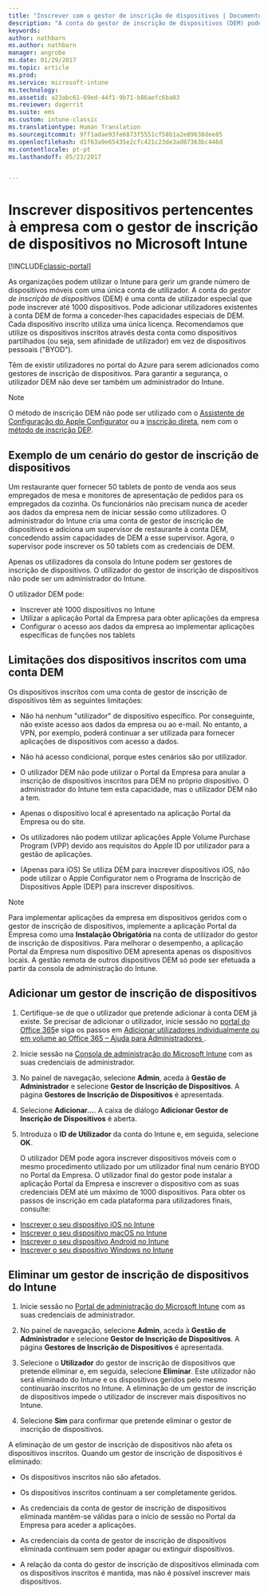 ```yaml
---
title: "Inscrever com o gestor de inscrição de dispositivos | Documentos da Microsoft"
description: "A conta do gestor de inscrição de dispositivos (DEM) pode gerir um grande número de dispositivos móveis pertencentes à empresa partilhados com uma única conta de utilizador."
keywords: 
author: nathbarn
ms.author: nathbarn
manager: angrobe
ms.date: 01/29/2017
ms.topic: article
ms.prod: 
ms.service: microsoft-intune
ms.technology: 
ms.assetid: a23abc61-69ed-44f1-9b71-b86aefc6ba03
ms.reviewer: dagerrit
ms.suite: ems
ms.custom: intune-classic
ms.translationtype: Human Translation
ms.sourcegitcommit: 9ff1adae93fe6873f5551cf58b1a2e89638dee85
ms.openlocfilehash: d1f63a9e65435e2cfc421c23de3ad87363bc446d
ms.contentlocale: pt-pt
ms.lasthandoff: 05/23/2017


---
```



# <a name="enroll-corporate-owned-devices-with-the-device-enrollment-manager-in-microsoft-intune"></a>Inscrever dispositivos pertencentes à empresa com o gestor de inscrição de dispositivos no Microsoft Intune

[!INCLUDE[classic-portal](../includes/classic-portal.md)]

As organizações podem utilizar o Intune para gerir um grande número de dispositivos móveis com uma única conta de utilizador. A conta do *gestor de inscrição de dispositivos* (DEM) é uma conta de utilizador especial que pode inscrever até 1000 dispositivos. Pode adicionar utilizadores existentes à conta DEM de forma a conceder-lhes capacidades especiais de DEM. Cada dispositivo inscrito utiliza uma única licença. Recomendamos que utilize os dispositivos inscritos através desta conta como dispositivos partilhados (ou seja, sem afinidade de utilizador) em vez de dispositivos pessoais ("BYOD").  

Têm de existir utilizadores no portal do Azure para serem adicionados como gestores de inscrição de dispositivos. Para garantir a segurança, o utilizador DEM não deve ser também um administrador do Intune.

>[!NOTE]
>O método de inscrição DEM não pode ser utilizado com o [Assistente de Configuração do Apple Configurator](ios-setup-assistant-enrollment-in-microsoft-intune.md) ou a [inscrição direta](ios-direct-enrollment-in-microsoft-intune.md), nem com o [método de inscrição DEP](ios-device-enrollment-program-in-microsoft-intune.md).

## <a name="example-of-a-device-enrollment-manager-scenario"></a>Exemplo de um cenário do gestor de inscrição de dispositivos

Um restaurante quer fornecer 50 tablets de ponto de venda aos seus empregados de mesa e monitores de apresentação de pedidos para os empregados da cozinha. Os funcionários não precisam nunca de aceder aos dados da empresa nem de iniciar sessão como utilizadores. O administrador do Intune cria uma conta de gestor de inscrição de dispositivos e adiciona um supervisor de restaurante à conta DEM, concedendo assim capacidades de DEM a esse supervisor. Agora, o supervisor pode inscrever os 50 tablets com as credenciais de DEM.

Apenas os utilizadores da consola do Intune podem ser gestores de inscrição de dispositivos. O utilizador do gestor de inscrição de dispositivos não pode ser um administrador do Intune.

O utilizador DEM pode:

-   Inscrever até 1000 dispositivos no Intune
-   Utilizar a aplicação Portal da Empresa para obter aplicações da empresa
-   Configurar o acesso aos dados da empresa ao implementar aplicações específicas de funções nos tablets

## <a name="limitations-of-devices-that-are-enrolled-with-a-dem-account"></a>Limitações dos dispositivos inscritos com uma conta DEM

Os dispositivos inscritos com uma conta de gestor de inscrição de dispositivos têm as seguintes limitações:

  - Não há nenhum "utilizador" de dispositivo específico. Por conseguinte, não existe acesso aos dados da empresa ou ao e-mail. No entanto, a VPN, por exemplo, poderá continuar a ser utilizada para fornecer aplicações de dispositivos com acesso a dados.

  - Não há acesso condicional, porque estes cenários são por utilizador.

  - O utilizador DEM não pode utilizar o Portal da Empresa para anular a inscrição de dispositivos inscritos para DEM no próprio dispositivo. O administrador do Intune tem esta capacidade, mas o utilizador DEM não a tem.

  - Apenas o dispositivo local é apresentado na aplicação Portal da Empresa ou do site.

  - Os utilizadores não podem utilizar aplicações Apple Volume Purchase Program (VPP) devido aos requisitos do Apple ID por utilizador para a gestão de aplicações.

  - (Apenas para iOS) Se utiliza DEM para inscrever dispositivos iOS, não pode utilizar o Apple Configurator nem o Programa de Inscrição de Dispositivos Apple (DEP) para inscrever dispositivos.

> [!NOTE]
> Para implementar aplicações da empresa em dispositivos geridos com o gestor de inscrição de dispositivos, implemente a aplicação Portal da Empresa como uma **Instalação Obrigatória** na conta de utilizador do gestor de inscrição de dispositivos.
> Para melhorar o desempenho, a aplicação Portal da Empresa num dispositivo DEM apresenta apenas os dispositivos locais. A gestão remota de outros dispositivos DEM só pode ser efetuada a partir da consola de administração do Intune.


## <a name="add-a-device-enrollment-manager"></a>Adicionar um gestor de inscrição de dispositivos

1.  Certifique-se de que o utilizador que pretende adicionar à conta DEM já existe. Se precisar de adicionar o utilizador, inicie sessão no [portal do Office 365](https://go.microsoft.com/fwlink/p/?LinkId=698854)e siga os passos em [Adicionar utilizadores individualmente ou em volume ao Office 365 – Ajuda para Administradores ](https://support.office.com/article/Add-users-individually-or-in-bulk-to-Office-365-Admin-Help-1970f7d6-03b5-442f-b385-5880b9c256ec).

2.  Inicie sessão na [Consola de administração do Microsoft Intune](https://manage.microsoft.com) com as suas credenciais de administrador.

3.  No painel de navegação, selecione **Admin**, aceda à **Gestão de Administrador** e selecione **Gestor de Inscrição de Dispositivos**. A página **Gestores de Inscrição de Dispositivos** é apresentada.

4.  Selecione **Adicionar...**. A caixa de diálogo **Adicionar Gestor de Inscrição de Dispositivos** é aberta.

5.  Introduza o **ID de Utilizador** da conta do Intune e, em seguida, selecione **OK**.

    O utilizador DEM pode agora inscrever dispositivos móveis com o mesmo procedimento utilizado por um utilizador final num cenário BYOD no Portal da Empresa. O utilizador final do gestor pode instalar a aplicação Portal da Empresa e inscrever o dispositivo com as suas credenciais DEM até um máximo de 1000 dispositivos. Para obter os passos de inscrição em cada plataforma para utilizadores finais, consulte:

  - [Inscrever o seu dispositivo iOS no Intune](https://docs.microsoft.com/intune-user-help/enroll-your-device-in-intune-ios)
  - [Inscrever o seu dispositivo macOS no Intune](https://docs.microsoft.com/intune-user-help/enroll-your-device-in-intune-macos)
  - [Inscrever o seu dispositivo Android no Intune](https://docs.microsoft.com/intune-user-help/enroll-your-device-in-intune-android)
  - [Inscrever o seu dispositivo Windows no Intune](https://docs.microsoft.com/intune-user-help/enroll-your-device-in-intune-windows)

## <a name="delete-a-device-enrollment-manager-from-intune"></a>Eliminar um gestor de inscrição de dispositivos do Intune

1.  Inicie sessão no [Portal de administração do Microsoft Intune](https://manage.microsoft.com) com as suas credenciais de administrador.

2.  No painel de navegação, selecione **Admin**, aceda à **Gestão de Administrador** e selecione **Gestor de Inscrição de Dispositivos**. A página **Gestores de Inscrição de Dispositivos** é apresentada.

3.  Selecione o **Utilizador** do gestor de inscrição de dispositivos que pretende eliminar e, em seguida, selecione **Eliminar**. Este utilizador não será eliminado do Intune e os dispositivos geridos pelo mesmo continuarão inscritos no Intune. A eliminação de um gestor de inscrição de dispositivos impede o utilizador de inscrever mais dispositivos no Intune.

4.  Selecione **Sim** para confirmar que pretende eliminar o gestor de inscrição de dispositivos.

A eliminação de um gestor de inscrição de dispositivos não afeta os dispositivos inscritos. Quando um gestor de inscrição de dispositivos é eliminado:

-   Os dispositivos inscritos não são afetados.

-   Os dispositivos inscritos continuam a ser completamente geridos.

-   As credenciais da conta de gestor de inscrição de dispositivos eliminada mantêm-se válidas para o início de sessão no Portal da Empresa para aceder a aplicações.

-   As credenciais da conta de gestor de inscrição de dispositivos eliminada continuam sem poder apagar ou extinguir dispositivos.

-   A relação da conta do gestor de inscrição de dispositivos eliminada com os dispositivos inscritos é mantida, mas não é possível inscrever mais dispositivos.

